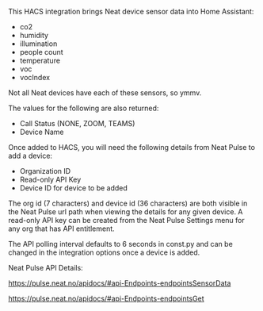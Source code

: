 This HACS integration brings Neat device sensor data into Home Assistant:
- co2
- humidity
- illumination
- people count
- temperature
- voc
- vocIndex

Not all Neat devices have each of these sensors, so ymmv.

The values for the following are also returned:
- Call Status (NONE, ZOOM, TEAMS)
- Device Name

Once added to HACS, you will need the following details from Neat Pulse to add a device:
- Organization ID
- Read-only API Key
- Device ID for device to be added

The org id (7 characters) and device id (36 characters) are both visible in the Neat Pulse url path when viewing the details for any given device. 
A read-only API key can be created from the Neat Pulse Settings menu for any org that has API entitlement.

The API polling interval defaults to 6 seconds in const.py and can be changed in the integration options once a device is added.

Neat Pulse API Details:

https://pulse.neat.no/apidocs/#api-Endpoints-endpointsSensorData

https://pulse.neat.no/apidocs/#api-Endpoints-endpointsGet
